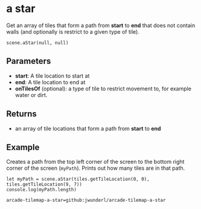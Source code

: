 # a star

Get an array of tiles that form a path from **start** to **end**
that does not contain walls (and optionally is restrict to a given type of tile).

```sig
scene.aStar(null, null)
```

## Parameters

* **start**: A tile location to start at
* **end**: A tile location to end at
* **onTilesOf** (optional): a type of tile to restrict movement to, for example water or dirt.

## Returns

* an array of tile locations that form a path from **start** to **end**

## Example

Creates a path from the top left corner of the screen to the bottom right corner of the screen (`myPath`).
Prints out how many tiles are in that path.

```blocks
let myPath = scene.aStar(tiles.getTileLocation(0, 0), tiles.getTileLocation(9, 7))
console.log(myPath.length)
```

```package
arcade-tilemap-a-star=github:jwunderl/arcade-tilemap-a-star
```